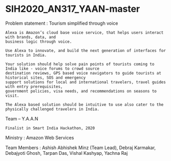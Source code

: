 # SIH2020_AN317_YAAN-master

Problem statement :       Tourism simplified through voice   
                        
    Alexa is Amazon’s cloud base voice service, that helps users interact with brands, data, and 
    business logic through voice.
                        
    Use Alexa to innovate, and build the next generation of interfaces for tourists in India.
                        
    Your solution should help solve pain points of tourists coming to India like - voice forums to crowd source 
    destination reviews, GPS based voice navigators to guide tourists at historical sites, SOS and emergency 
    support solutions for local and international travelers, travel guides with entry prerequisites, 
    government policies, visa needs, and recommendations on seasons to visit.
                        
    The Alexa based solution should be intuitive to use also cater to the physically challenged travelers in India.

Team – Y.A.A.N

    Finalist in Smart India Hackathon, 2020

Ministry :  Amazon Web Services 

Team Members  : Ashish Abhishek Minz (Team Lead), Debraj Karmakar, Debajyoti Ghosh, Tarpan Das, Vishal Kashyap, Yachna Raj


